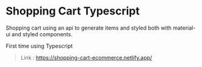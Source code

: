 # Shopping Cart Typescript

Shopping cart using an api to generate items and styled both with material-ui and styled components.

First time using Typescript

>Link : https://shopping-cart-ecommerce.netlify.app/
